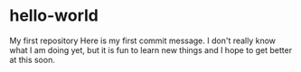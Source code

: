 # hello-world
My first repository
Here is my first commit message. I don't really know what I am doing yet, but it is fun to learn new things and I hope to get better at this soon. 
